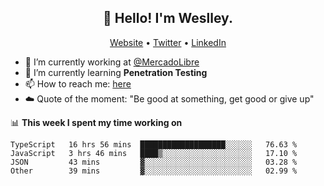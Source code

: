 <h2 align="center">👋 Hello! I'm Weslley.</h2>
<p align="center">
  <a href="http://weslleyneri.com.br">Website</a> •
  <a href="https://twitter.com/Weslley_Neri">Twitter</a> •
  <a href="https://www.linkedin.com/in/weslley-neri-3658908b">LinkedIn</a>
</p>


- 🔭 I’m currently working at [@MercadoLibre](https://github.com/mercadolibre)
- 🌱 I’m currently learning **Penetration Testing**
- 📫 How to reach me: [here](mailto:weslley39@gmail.com)
- ☁️ Quote of the moment: "Be good at something, get good or give up"

📊 **This week I spent my time working on**
<!--START_SECTION:waka-->
```text
TypeScript   16 hrs 56 mins  ███████████████████░░░░░░   76.63 % 
JavaScript   3 hrs 46 mins   ████▒░░░░░░░░░░░░░░░░░░░░   17.10 % 
JSON         43 mins         ▓░░░░░░░░░░░░░░░░░░░░░░░░   03.28 % 
Other        39 mins         ▓░░░░░░░░░░░░░░░░░░░░░░░░   02.99 % 
```
<!--END_SECTION:waka-->

<!-- Inspired by https://github.com/gruselhaus/gruselhaus -->